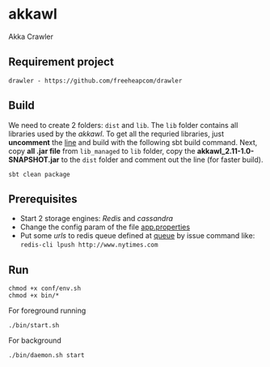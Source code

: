 # akkawl
Akka Crawler

## Requirement project
 ```
drawler - https://github.com/freeheapcom/drawler
 ```
 
## Build
 We need to create 2 folders: `dist` and `lib`. The `lib` folder contains all libraries used by the *akkawl*. To get all the requried libraries, just **uncomment** the [line](https://github.com/freeheapcom/akkawl/blob/master/build.sbt#L27) and build with the following sbt build command. Next, copy **all .jar file** from `lib_managed` to `lib` folder, copy the **akkawl_2.11-1.0-SNAPSHOT.jar** to the `dist` folder and comment out the line (for faster build).
 ```
 sbt clean package
 ```
 
## Prerequisites 
 * Start 2 storage engines: *Redis* and *cassandra*
 * Change the config param of the file [app.properties](https://github.com/freeheapcom/akkawl/blob/master/conf/app.properties)
 * Put some *urls* to redis queue defined at [queue](https://github.com/freeheapcom/akkawl/blob/master/conf/app.properties#L3) by issue command like: `redis-cli lpush http://www.nytimes.com`

## Run
 ```
 chmod +x conf/env.sh
 chmod +x bin/*
 ```
 For foreground running
 ```
 ./bin/start.sh 
 ```
 For background 
 ```
 ./bin/daemon.sh start
 ```
